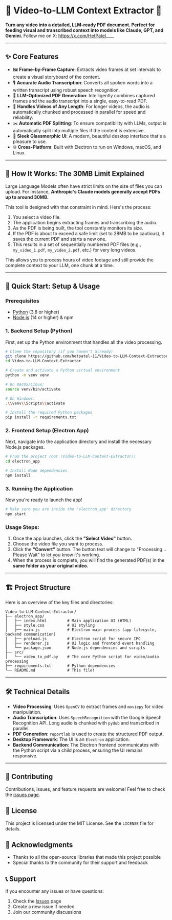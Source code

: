 # 🚀 Video-to-LLM Context Extractor 🚀

**Turn any video into a detailed, LLM-ready PDF document. Perfect for feeding visual and transcribed context into models like Claude, GPT, and Gemini.**
Follow me on X: https://x.com/HetPatel____





---

## ✨ Core Features

- 🖼️ **Frame-by-Frame Capture**: Extracts video frames at set intervals to create a visual storyboard of the content.
- 🎙️ **Accurate Audio Transcription**: Converts all spoken words into a written transcript using robust speech recognition.
- 📄 **LLM-Optimized PDF Generation**: Intelligently combines captured frames and the audio transcript into a single, easy-to-read PDF.
- 🧠 **Handles Videos of Any Length**: For longer videos, the audio is automatically chunked and processed in parallel for speed and reliability.
- ✂️ **Automatic PDF Splitting**: To ensure compatibility with LLMs, output is automatically split into multiple files if the content is extensive.
- 🎨 **Sleek Glassmorphic UI**: A modern, beautiful desktop interface that's a pleasure to use.
- 🌐 **Cross-Platform**: Built with Electron to run on Windows, macOS, and Linux.

---

## 🤔 How It Works: The 30MB Limit Explained

Large Language Models often have strict limits on the size of files you can upload. For instance, **Anthropic's Claude models generally accept PDFs up to around 30MB.**

This tool is designed with that constraint in mind. Here's the process:

1.  You select a video file.
2.  The application begins extracting frames and transcribing the audio.
3.  As the PDF is being built, the tool constantly monitors its size.
4.  If the PDF is about to exceed a safe limit (set to 28MB to be cautious), it saves the current PDF and starts a new one.
5.  This results in a set of sequentially numbered PDF files (e.g., `my_video_1.pdf`, `my_video_2.pdf`, etc.) for very long videos.

This allows you to process hours of video footage and still provide the complete context to your LLM, one chunk at a time.

---

## 🚀 Quick Start: Setup & Usage

### Prerequisites
- [Python](https://www.python.org/downloads/) (3.8 or higher)
- [Node.js](https://nodejs.org/en/download/) (14 or higher) & npm

### 1. Backend Setup (Python)

First, set up the Python environment that handles all the video processing.

```bash
# Clone the repository (if you haven't already)
git clone https://github.com/hetpatel-11/Video-to-LLM-Context-Extractor.git
cd Video-to-LLM-Context-Extractor

# Create and activate a Python virtual environment
python -m venv venv

# On macOS/Linux:
source venv/bin/activate

# On Windows:
.\\venv\\Scripts\\activate

# Install the required Python packages
pip install -r requirements.txt
```

### 2. Frontend Setup (Electron App)

Next, navigate into the application directory and install the necessary Node.js packages.

```bash
# From the project root (Video-to-LLM-Context-Extractor/)
cd electron_app

# Install Node dependencies
npm install
```

### 3. Running the Application

Now you're ready to launch the app!

```bash
# Make sure you are inside the 'electron_app' directory
npm start
```

### Usage Steps:
1.  Once the app launches, click the **"Select Video"** button.
2.  Choose the video file you want to process.
3.  Click the **"Convert"** button. The button text will change to "Processing... Please Wait" to let you know it's working.
4.  When the process is complete, you will find the generated PDF(s) in the **same folder as your original video**.

---

## 🏗️ Project Structure

Here is an overview of the key files and directories:

```
Video-to-LLM-Context-Extractor/
├── electron_app/
│   ├── index.html         # Main application UI (HTML)
│   ├── style.css          # UI styling
│   ├── main.js            # Electron main process (app lifecycle, backend communication)
│   ├── preload.js         # Electron script for secure IPC
│   ├── renderer.js        # UI logic and frontend event handling
│   └── package.json       # Node.js dependencies and scripts
├── src/
│   └── video_to_pdf.py    # The core Python script for video/audio processing
├── requirements.txt       # Python dependencies
└── README.md              # This file!
```

---

## 🛠️ Technical Details

- **Video Processing**: Uses `OpenCV` to extract frames and `moviepy` for video manipulation.
- **Audio Transcription**: Uses `SpeechRecognition` with the Google Speech Recognition API. Long audio is chunked with `pydub` and transcribed in parallel.
- **PDF Generation**: `reportlab` is used to create the structured PDF output.
- **Desktop Framework**: The UI is an `Electron` application.
- **Backend Communication**: The Electron frontend communicates with the Python script via a child process, ensuring the UI remains responsive.

---

## 🤝 Contributing

Contributions, issues, and feature requests are welcome! Feel free to check the [issues page](https://github.com/hetpatel-11/Video-to-LLM-Context-Extractor/issues).

## 📝 License

This project is licensed under the MIT License. See the `LICENSE` file for details.

## 🙏 Acknowledgments

- Thanks to all the open-source libraries that made this project possible
- Special thanks to the community for their support and feedback

## 📞 Support

If you encounter any issues or have questions:
1. Check the [Issues](https://github.com/hetpatel-11/Video-to-LLM-Context-Extractor/issues) page
2. Create a new issue if needed
3. Join our community discussions 
